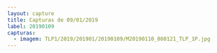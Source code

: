 ```yaml
---
layout: capture
title: Capturas de 09/01/2019
label: 20190109
capturas:
  - imagem: TLP1/2019/201901/20190109/M20190110_080121_TLP_1P.jpg
---
```

